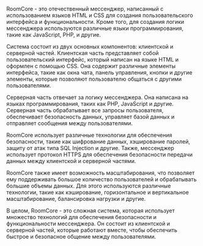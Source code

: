 RoomCore - это отечественный мессенджер, написанный с использованием языков HTML и CSS для создания пользовательского интерфейса и функциональности. Кроме того, для создания логики мессенджера используются различные языки программирования, такие как JavaScript, PHP, и другие.

Система состоит из двух основных компонентов: клиентской и серверной частей. Клиентская часть представляет собой пользовательский интерфейс, который написан на языке HTML и оформлен с помощью CSS. Она содержит различные элементы интерфейса, такие как окна чата, панель управления, кнопки и другие элементы, которые позволяют пользователю общаться с другими пользователями.

Серверная часть отвечает за логику мессенджера. Она написана на языках программирования, таких как PHP, JavaScript и другие. Серверная часть обрабатывает все запросы пользователя, обеспечивает безопасность данных, управляет базой данных и отправляет сообщения между пользователями.

RoomCore использует различные технологии для обеспечения безопасности, такие как шифрование данных, хэширование паролей, защиту от атак типа SQL Injection и другие. Также, мессенджер использует протокол HTTPS для обеспечения безопасности передачи данных между клиентской и серверной частями.

RoomCore также имеет возможность масштабирования, что позволяет ему поддерживать большое количество пользователей и обрабатывать большие объемы данных. Для этого используются различные технологии, такие как кэширование, горизонтальное и вертикальное масштабирование, балансировка нагрузки и другие.

В целом, RoomCore - это сложная система, которая использует множество технологий для обеспечения безопасности и функциональности мессенджера. Он состоит из клиентской и серверной частей, которые работают вместе, чтобы обеспечить быстрое и безопасное общение между пользователями.
